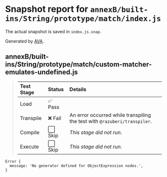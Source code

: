 # Snapshot report for `annexB/built-ins/String/prototype/match/index.js`

The actual snapshot is saved in `index.js.snap`.

Generated by [AVA](https://avajs.dev).

## annexB/built-ins/String/prototype/match/custom-matcher-emulates-undefined.js

> | Test Stage | Status | Details |
> | :-- | :-- | :-- |
> | Load | ✅ Pass |  |
> | Transpile | ❌ Fail | An error occurred while transpiling the test with `@razuberi/transpiler`. |
> | Compile | ⬜ Skip | *This stage did not run.* |
> | Execute | ⬜ Skip | *This stage did not run.* |

    Error {
      message: 'No generator defined for ObjectExpression nodes.',
    }
